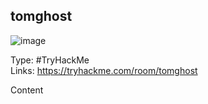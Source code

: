 ## tomghost

![image](https://user-images.githubusercontent.com/74746341/170740374-038d29c0-c43d-453f-b2ae-a4a481581f02.png)

Type: #TryHackMe <br>
Links: https://tryhackme.com/room/tomghost <br>

Content
